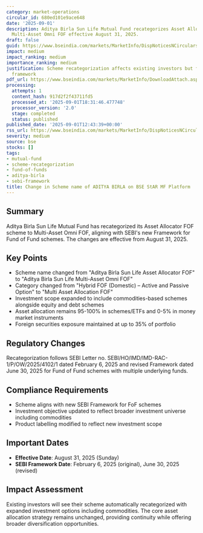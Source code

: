 ```yaml
---
category: market-operations
circular_id: 680ed101e9ace648
date: '2025-09-01'
description: Aditya Birla Sun Life Mutual Fund recategorizes Asset Allocator FOF to
  Multi-Asset Omni FOF effective August 31, 2025.
draft: false
guid: https://www.bseindia.com/markets/MarketInfo/DispNoticesNCirculars.aspx?Noticeid={14F59D1A-69AB-4D15-BB6B-62D97EBCCB4B}&noticeno=20250901-37&dt=09/01/2025&icount=37&totcount=49&flag=0
impact: medium
impact_ranking: medium
importance_ranking: medium
justification: Scheme recategorization affects existing investors but follows regulatory
  framework
pdf_url: https://www.bseindia.com/markets/MarketInfo/DownloadAttach.aspx?id=20250901-37&attachedId=b6f6040f-366a-46b6-b838-68075bfcbcb9
processing:
  attempts: 1
  content_hash: 917d2f2f43711fd5
  processed_at: '2025-09-01T18:31:46.477748'
  processor_version: '2.0'
  stage: completed
  status: published
published_date: '2025-09-01T12:43:39+00:00'
rss_url: https://www.bseindia.com/markets/MarketInfo/DispNoticesNCirculars.aspx?Noticeid={14F59D1A-69AB-4D15-BB6B-62D97EBCCB4B}&noticeno=20250901-37&dt=09/01/2025&icount=37&totcount=49&flag=0
severity: medium
source: bse
stocks: []
tags:
- mutual-fund
- scheme-recategorization
- fund-of-funds
- aditya-birla
- sebi-framework
title: Change in Scheme name of ADITYA BIRLA on BSE StAR MF Platform
---
```


## Summary

Aditya Birla Sun Life Mutual Fund has recategorized its Asset Allocator FOF scheme to Multi-Asset Omni FOF, aligning with SEBI's new Framework for Fund of Fund schemes. The changes are effective from August 31, 2025.

## Key Points

- Scheme name changed from "Aditya Birla Sun Life Asset Allocator FOF" to "Aditya Birla Sun Life Multi-Asset Omni FOF"
- Category changed from "Hybrid FOF (Domestic) – Active and Passive Option" to "Multi Asset Allocation FOF"
- Investment scope expanded to include commodities-based schemes alongside equity and debt schemes
- Asset allocation remains 95-100% in schemes/ETFs and 0-5% in money market instruments
- Foreign securities exposure maintained at up to 35% of portfolio

## Regulatory Changes

Recategorization follows SEBI Letter no. SEBI/HO/IMD/IMD-RAC-1/P/OW/2025/4102/1 dated February 6, 2025 and revised Framework dated June 30, 2025 for Fund of Fund schemes with multiple underlying funds.

## Compliance Requirements

- Scheme aligns with new SEBI Framework for FoF schemes
- Investment objective updated to reflect broader investment universe including commodities
- Product labelling modified to reflect new investment scope

## Important Dates

- **Effective Date**: August 31, 2025 (Sunday)
- **SEBI Framework Date**: February 6, 2025 (original), June 30, 2025 (revised)

## Impact Assessment

Existing investors will see their scheme automatically recategorized with expanded investment options including commodities. The core asset allocation strategy remains unchanged, providing continuity while offering broader diversification opportunities.